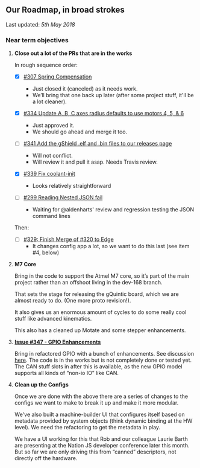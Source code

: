 ## Our Roadmap, in broad strokes

Last updated: *5th May 2018*

### Near term objectives

1. **Close out a lot of the PRs that are in the works**

    In rough sequence order:

    - [x] [#307 Spring Compensation](https://github.com/synthetos/g2/pull/307)
      * Just closed it (canceled) as it needs work.
      * We’ll bring that one back up later (after some project stuff, it'll be a lot cleaner).

    - [x] [#334 Update A, B, C axes radius defaults to use motors 4, 5, & 6](https://github.com/synthetos/g2/pull/334)
      * Just approved it.
      * We should go ahead and merge it too.

    - [ ] [#341 Add the gShield .elf and .bin files to our releases page](https://github.com/synthetos/g2/pull/341)
      * Will not conflict.
      * Will review it and pull it asap. Needs Travis review.

    - [x] [#339 Fix coolant-init](https://github.com/synthetos/g2/pull/339)
      * Looks relatively straightforward

    - [ ] [#299 Reading Nested JSON fail](https://github.com/synthetos/g2/pull/299)
      * Waiting for @aldenharts' review and regression testing the JSON command lines

    Then:

    - [ ] [#329: Finish Merge of #320 to Edge](https://github.com/synthetos/g2/pull/329)
      * It changes config app a lot, so we want to do this last (see item #4, below)

2. **M7 Core**

    Bring in the code to support the Atmel M7 core, so it’s part of the main project rather than an offshoot living in the dev-168 branch.

    That sets the stage for releasing the gQuintic board, which we are almost ready to do. (One more proto revision!).

    It also gives us an enormous amount of cycles to do some really cool stuff like advanced kinematics.

    This also has a cleaned up Motate and some stepper enhancements.


3. **[Issue #347 - GPIO Enhancements](https://github.com/synthetos/g2/issues/347)**

    Bring in refactored GPIO with a bunch of enhancements. See discussion [here](gpio-design-discussion). The code is in the works but is not completely done or tested yet. The CAN stuff slots in after this is available, as the new GPIO model supports all kinds of “non-io IO” like CAN.


4. **Clean up the Configs**

    Once we are done with the above there are a series of changes to the configs we want to make to break it up and make it more modular.

    We've also built a machine-builder UI that configures itself based on metadata provided by system objects (think dynamic binding at the HW level). We need the refactoring to get the metadata in play.

    We have a UI working for this that Rob and our colleague Laurie Barth are presenting at the Nation JS developer conference later this month. But so far we are only driving this from “canned” descriptors, not directly off the hardware.
